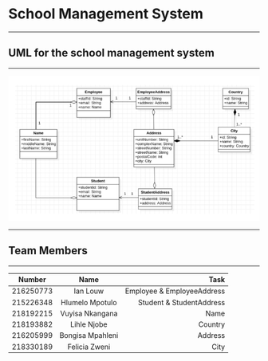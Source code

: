 # School Management System

---

## UML for the school management system

___

![](uml/school_management%20UML.PNG)

___

## Team Members

---

| Number       | Name           | Task |
| ------------- |:-------------:| -----:|
| 216250773      | Ian Louw | Employee & EmployeeAddress |
| 215226348      | Hlumelo Mpotulo      |   Student & StudentAddress |
| 218192215 | Vuyisa Nkangana    |   Name |
| 218193882 | Lihle Njobe | Country |
| 216205999 | Bongisa Mpahleni | Address |
| 218330189 | Felicia Zweni | City|